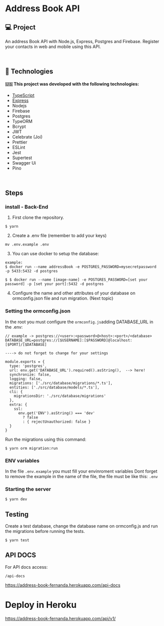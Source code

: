 # Address Book API

## :computer: Project
An address Book API with Node.js, Express, Postgres and Firebase.
Register your contacts in web and mobile using this API.
</br>

</br>

## :rocket: Technologies

#### :us: This project was developed with the following technologies:

- [TypeScript](https://github.com/Microsoft/TypeScript)
- [Express](https://github.com/expressjs/express)
- Nodejs
- Firebase
- Postgres
- TypeORM
- Bcrypt
- JWT
- Celebrate (Joi)
- Prettier
- ESLint
- Jest
- Supertest
- Swagger Ui
- Pino


</br>


## Steps


### install - Back-End

1. First clone the repository.
```
$ yarn 
```

2. Create a .env file (remember to add your keys)

```
mv .env.example .env
```

3. You can use docker to setup the database:
```
example:
$ docker run --name addressBook -e POSTGRES_PASSWORD=mysecretpassword -p 5433:5432 -d postgres

$ $ docker run --name [image-name] -e POSTGRES_PASSWORD=[set your password] -p [set your port]:5432 -d postgres

```

4. Configure the name and other attributes of your database on ormconfig.json file and run migration. (Next topic)

### Setting the ormconfig.json
In the root you must configure the ```ormconfig.js```adding DATABASE_URL in the .env:

```
// example -> postgres://<user>:<password>@<host>:<port>/<database>
DATABASE_URL=postgres://[$USERNAME]:[$PASSWORD]@localhost:[$PORT]/[$DATABASE]
```

```
----> do not forget to change for your settings

module.exports = {
  type: 'postgres',
  url: env.get('DATABASE_URL').required().asString(),  --> here!
  synchronize: false,
  logging: false,
  migrations: ['./src/database/migrations/*.ts'],
  entities: ['./src/database/models/*.ts'],
  cli: {
    migrationsDir: './src/database/migrations'
  },
  extra: {
    ssl:
      env.get('ENV').asString() === 'dev'
        ? false
        : { rejectUnauthorized: false }
  }
}
```

Run the migrations using this command:
```
$ yarn orm migration:run
```

### ENV variables 
In the file ```.env.example``` you must fill your envinroment variables
Dont forget to remove the example in the name of the file, the file must be like this: ```.env```


### Starting the server

```
$ yarn dev
```

## Testing

Create a test database, change the database name on ormconfig.js and run the migrations before running the tests.

```
$ yarn test
```

## API DOCS

For API docs access:
```
/api-docs
```

https://address-book-fernanda.herokuapp.com/api-docs

# Deploy in Heroku

https://address-book-fernanda.herokuapp.com/api/v1/
